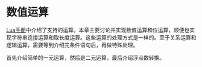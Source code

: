 # 数值运算

[Lua手册](https://www.lua.org/manual/5.4/manual.html#3.4.1)中介绍了支持的运算。本章主要讨论并实现数值运算和位运算，顺便也实现字符串连接运算和取长度运算。这些运算的处理方式是一样的。至于关系运算和逻辑运算，需要等到介绍完条件语句后，再做特殊处理。

首先介绍简单的一元运算，然后是二元运算，最后介绍浮点数转换。